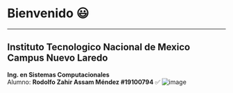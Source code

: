 # Bienvenido 😃  
--------------------  
## **Instituto Tecnologico Nacional de Mexico Campus Nuevo Laredo**  
**Ing. en Sistemas Computacionales**  
Alumno: **Rodolfo Zahir Assam Méndez #19100794** ✅
![image](https://www.cdcuauhtemoc.tecnm.mx/wp-content/uploads/2021/08/Logo-TecNM.png)